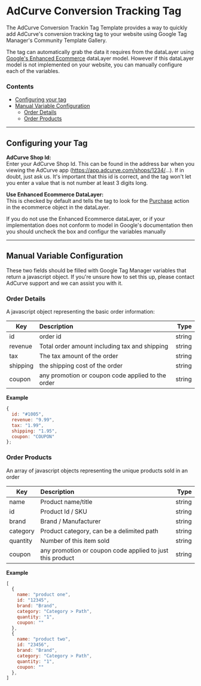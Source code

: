 # AdCurve Conversion Tracking Tag

The AdCurve Conversion Trackin Tag Template provides a way to quickly add AdCurve's conversion tracking tag to your website using Google Tag Manager's Community Template Gallery.

The tag can automatically grab the data it requires from the dataLayer using [Google's Enhanced Ecommerce](https://developers.google.com/tag-manager/enhanced-ecommerce) dataLayer model. However if this dataLayer model is not implemented on your website, you can manually configure each of the variables.

### Contents
- [Configuring your tag](#config)
- [Manual Variable Configuration](#manual)
  - [Order Details](#details)
  - [Order Products](#products)
---

## <a name="config"></a> Configuring your Tag

**AdCurve Shop Id:**\
Enter your AdCurve Shop Id. This can be found in the address bar when you viewing the AdCurve app (https://app.adcurve.com/shops/1234/...). If in doubt, just ask us. It's important that this id is correct, and the tag won't let you enter a value that is not number at least 3 digits long.

**Use Enhanced Ecommerce DataLayer:**\
This is checked by default and tells the tag to look for the [Purchase](https://developers.google.com/tag-manager/enhanced-ecommerce#purchases) action in the ecommerce object in the dataLayer. 

If you do not use the Enhanced Ecommerce dataLayer, or if your implementation does not conform to model in Google's documentation then you should uncheck the box and configur the variables manually

---

## <a name="manual"></a> Manual Variable Configuration

These two fields should be filled with Google Tag Manager variables that return a javascript object. If you're unsure how to set this up, please contact AdCurve support and we can assist you with it. 

### <a name="details"></a> Order Details
A javascript object representing the basic order information:

 |Key|Description|Type|
 |---|:---|---:|
 |id| order id|string|
 |revenue|Total order amount including tax and shipping|string|
 |tax|The tax amount of the order|string|
 |shipping|the shipping cost of the order|string|
 |coupon|any promotion or coupon code applied to the order|string|

**Example**
```javascript
{
  id: "#1005",
  revenue: "9.99",
  tax: "1.99",
  shipping: "1.95",
  coupon: "COUPON"
};
```
### <a name="products"></a> Order Products

An array of javascript objects representing the unique products sold in an order

 |Key|Description|Type|
 |---|:---|---:|
 |name|Product name/title|string|
 |id|Product Id / SKU|string|
 |brand|Brand / Manufacturer|string|
 |category|Product category, can be a delimited path |string|
 |quantity|Number of this item sold|string|
 |coupon|any promotion or coupon code applied to just this product|string|

**Example**
```javascript
[
  {
    name: "product one",
    id: "12345",
    brand: "Brand",
    category: "Category > Path",
    quantity: "1",
    coupon: ""
  },
  {
    name: "product two",
    id: "23456",
    brand: "Brand",
    category: "Category > Path",
    quantity: "1",
    coupon: ""
  },
]